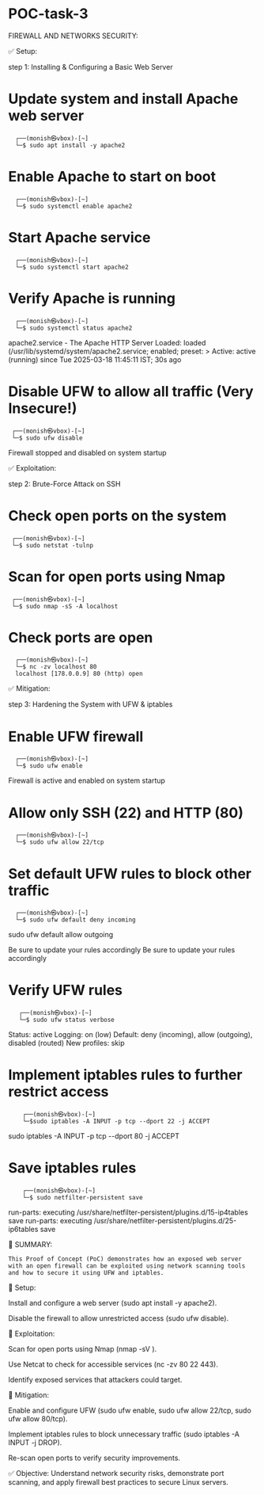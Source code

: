 # POC-task-3
FIREWALL AND NETWORKS SECURITY:

✅ Setup:

step 1: Installing & Configuring a Basic Web Server

# Update system and install Apache web server
      ┌──(monish㉿vbox)-[~]
      └─$ sudo apt install -y apache2

# Enable Apache to start on boot
      ┌──(monish㉿vbox)-[~]
      └─$ sudo systemctl enable apache2

# Start Apache service
      ┌──(monish㉿vbox)-[~]
      └─$ sudo systemctl start apache2

# Verify Apache is running
      ┌──(monish㉿vbox)-[~]
      └─$ sudo systemctl status apache2 
      
   apache2.service - The Apache HTTP Server
   Loaded: loaded (/usr/lib/systemd/system/apache2.service; enabled; preset: >
   Active: active (running) since Tue 2025-03-18 11:45:11 IST; 30s ago

# Disable UFW to allow all traffic (Very Insecure!)
     ┌──(monish㉿vbox)-[~]
     └─$ sudo ufw disable  
   
   Firewall stopped and disabled on system startup

✅ Exploitation: 

step 2: Brute-Force Attack on SSH

# Check open ports on the system
     ┌──(monish㉿vbox)-[~]
     └─$ sudo netstat -tulnp

# Scan for open ports using Nmap
     ┌──(monish㉿vbox)-[~]
     └─$ sudo nmap -sS -A localhost   

# Check ports are open
      ┌──(monish㉿vbox)-[~]
      └─$ nc -zv localhost 80
      localhost [178.0.0.9] 80 (http) open

✅ Mitigation: 

 step 3: Hardening the System with UFW & iptables

# Enable UFW firewall
      ┌──(monish㉿vbox)-[~]
      └─$ sudo ufw enable           
Firewall is active and enabled on system startup

# Allow only SSH (22) and HTTP (80)
      ┌──(monish㉿vbox)-[~]
      └─$ sudo ufw allow 22/tcp

# Set default UFW rules to block other traffic
      ┌──(monish㉿vbox)-[~]
      └─$ sudo ufw default deny incoming
sudo ufw default allow outgoing

Be sure to update your rules accordingly
Be sure to update your rules accordingly

# Verify UFW rules
       ┌──(monish㉿vbox)-[~]
       └─$ sudo ufw status verbose       
Status: active
Logging: on (low)
Default: deny (incoming), allow (outgoing), disabled (routed)
New profiles: skip

# Implement iptables rules to further restrict access
        ┌──(monish㉿vbox)-[~]
        └─$sudo iptables -A INPUT -p tcp --dport 22 -j ACCEPT
sudo iptables -A INPUT -p tcp --dport 80 -j ACCEPT


# Save iptables rules
        ┌──(monish㉿vbox)-[~]
        └─$ sudo netfilter-persistent save                    
run-parts: executing /usr/share/netfilter-persistent/plugins.d/15-ip4tables save
run-parts: executing /usr/share/netfilter-persistent/plugins.d/25-ip6tables save

📌 SUMMARY:

    This Proof of Concept (PoC) demonstrates how an exposed web server with an open firewall can be exploited using network scanning tools and how to secure it using UFW and iptables.

🔹 Setup:

Install and configure a web server (sudo apt install -y apache2).

Disable the firewall to allow unrestricted access (sudo ufw disable).

🔹 Exploitation:

Scan for open ports using Nmap (nmap -sV <target-ip>).

Use Netcat to check for accessible services (nc -zv <target-ip> 80 22 443).

Identify exposed services that attackers could target.

🔹 Mitigation:

Enable and configure UFW (sudo ufw enable, sudo ufw allow 22/tcp, sudo ufw allow 80/tcp).

Implement iptables rules to block unnecessary traffic (sudo iptables -A INPUT -j DROP).

Re-scan open ports to verify security improvements.

✅ Objective: Understand network security risks, demonstrate port scanning, and apply firewall best practices to secure Linux servers.









